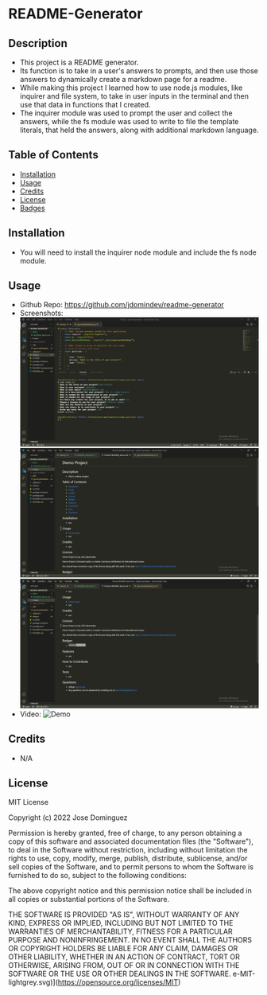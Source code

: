 # README-Generator
## Description
- This project is a README generator.
- Its function is to take in a user's answers to prompts, and then use those answers to dynamically create a markdown page for a readme.
- While making this project I learned how to use node.js modules, like inquirer and file system, to take in user inputs in the terminal and then use that data in functions that I created.
- The inquirer module was used to prompt the user and collect the answers, while the fs module was used to write to file the template literals, that held the answers, along with additional markdown language.
## Table of Contents
- [Installation](#installation)
- [Usage](#usage)
- [Credits](#credits)
- [License](#license)
- [Badges](#badges)
## Installation
- You will need to install the inquirer node module and include the fs node module.
## Usage
- Github Repo: https://github.com/jdomindev/readme-generator
- Screenshots:
    ![Prompt](./images/screenshot-prompts.png)
    ![ReadMe1](./images/screenshot-readme-demo1.png)
    ![ReadMe2](./images/screenshot-readme-demo2.png)
- Video:
    ![Demo](./images/demo-video.gif)
## Credits
- N/A
## License
MIT License

Copyright (c) 2022 Jose Dominguez

Permission is hereby granted, free of charge, to any person obtaining a copy of this software and associated documentation files (the "Software"), to deal in the Software without restriction, including without limitation the rights to use, copy, modify, merge, publish, distribute, sublicense, and/or sell copies of the Software, and to permit persons to whom the Software is furnished to do so, subject to the following conditions:

The above copyright notice and this permission notice shall be included in all copies or substantial portions of the Software.

THE SOFTWARE IS PROVIDED "AS IS", WITHOUT WARRANTY OF ANY KIND, EXPRESS OR IMPLIED, INCLUDING BUT NOT LIMITED TO THE WARRANTIES OF MERCHANTABILITY, FITNESS FOR A PARTICULAR PURPOSE AND NONINFRINGEMENT. IN NO EVENT SHALL THE AUTHORS OR COPYRIGHT HOLDERS BE LIABLE FOR ANY CLAIM, DAMAGES OR OTHER LIABILITY, WHETHER IN AN ACTION OF CONTRACT, TORT OR OTHERWISE, ARISING FROM, OUT OF OR IN CONNECTION WITH THE SOFTWARE OR THE USE OR OTHER DEALINGS IN THE SOFTWARE. e-MIT-lightgrey.svg)](https://opensource.org/licenses/MIT)